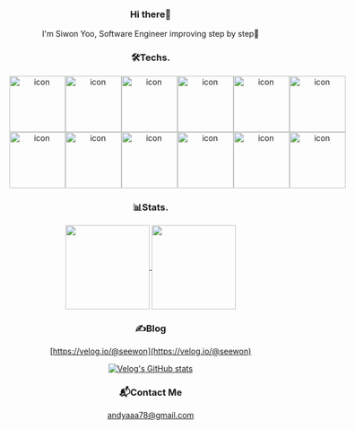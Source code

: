 <div align="center">
  
  ### Hi there👋

 I'm Siwon Yoo, Software Engineer improving step by step🌱
  
</div>



<div align="center">
  
  ### 🛠️Techs.

<div style="display: flex; align-items: flex-start;">
  <img src="https://techstack-generator.vercel.app/cpp-icon.svg" alt="icon" width="100" height="100" />
  <img src="https://techstack-generator.vercel.app/python-icon.svg" alt="icon" width="100" height="100" />
  <img src="https://techstack-generator.vercel.app/js-icon.svg" alt="icon" width="100" height="100" />
  <img src="https://techstack-generator.vercel.app/ts-icon.svg" alt="icon" width="100" height="100" />
  <img src="https://techstack-generator.vercel.app/react-icon.svg" alt="icon" width="100" height="100" />
  <img src="https://techstack-generator.vercel.app/redux-icon.svg" alt="icon" width="100" height="100" />
</div>
<div style="display: flex; align-items: flex-start;">
  <img src="https://techstack-generator.vercel.app/docker-icon.svg" alt="icon" width="100" height="100" />
  <img src="https://techstack-generator.vercel.app/aws-icon.svg" alt="icon" width="100" height="100" />
  <img src="https://techstack-generator.vercel.app/restapi-icon.svg" alt="icon" width="100" height="100" />
  <img src="https://techstack-generator.vercel.app/mysql-icon.svg" alt="icon" width="100" height="100" />
  <img src="https://techstack-generator.vercel.app/github-icon.svg" alt="icon" width="100" height="100" />
  <img src="https://techstack-generator.vercel.app/prettier-icon.svg" alt="icon" width="100" height="100" />
</div>

<!-- <div style="display: flex; align-items: flex-start;"><img src="https://techstack-generator.vercel.app/cpp-icon.svg" alt="icon" width="100" height="100" /><img src="https://techstack-generator.vercel.app/js-icon.svg" alt="icon" width="100" height="100" /><img src="https://techstack-generator.vercel.app/ts-icon.svg" alt="icon" width="100" height="100" /><img src="https://techstack-generator.vercel.app/react-icon.svg" alt="icon" width="100" height="100" /><img src="https://techstack-generator.vercel.app/redux-icon.svg" alt="icon" width="100" height="100" /><img src="https://techstack-generator.vercel.app/prettier-icon.svg" alt="icon" width="100" height="100" /><img src="https://techstack-generator.vercel.app/github-icon.svg" alt="icon" width="100" height="100" /></div> -->  
  
</div>



<div align="center">
  
### 📊Stats.
<p align="center">
  <a href="https://github.com/SEEWON">
    <img align="center" height=150 src="https://github-readme-stats.vercel.app/api/top-langs/?username=SEEWON&layout=compact&theme=rose_pine&hide=jupyter%20notebook" />
  </a>
  <a href="https://github.com/SEEWON">
    <img align="center" height=150 src="https://github-readme-stats.vercel.app/api?username=SEEWON&hide=${가릴항목}&theme=rose_pine" />
  </a>
  <!--<a href="https://github.com/SEEWON">
    <img align="center" src="https://github-readme-stats.vercel.app/api?username=SEEWON&hide=${가릴항목}&hide_title=${타이틀숨김}&show_icons=${깃아이콘표시}&include_all_commits=${올해말고 전체년도 커밋표기}&theme=rose_pine" />
  </a>-->
</p>

</div>
  


<div align="center" style="text-align:center">
  
  ### ✍️Blog
[https://velog.io/@seewon](https://velog.io/@seewon)
  
<!-- [![Velog's GitHub stats](https://velog-readme-stats.vercel.app/api?name=seewon&tag=리액트)](https://velog.io/@seewon/너네-무슨-사이야..-React-React-Native) -->
[![Velog's GitHub stats](https://velog-readme-stats.vercel.app/api/list?name=seewon)](https://velog.io/@seewon) 

  
</div>



<div align="center">
  
  ### 📬️Contact Me

 andyaaa78@gmail.com
  
</div>
<!--
**SEEWON/SEEWON** is a ✨ _special_ ✨ repository because its `README.md` (this file) appears on your GitHub profile.

Here are some ideas to get you started:

- 🔭 I’m currently working on ...
- 🌱 I’m currently learning ...
- 👯 I’m looking to collaborate on ...
- 🤔 I’m looking for help with ...
- 💬 Ask me about ...
- 📫 How to reach me: ...
- 😄 Pronouns: ...
- ⚡ Fun fact: ...
-->
